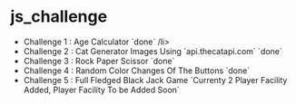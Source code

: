 # js_challenge

<ul>
<li>Challenge 1 : Age Calculator  `done` /li>
<li>Challenge 2 : Cat Generator Images Using `api.thecatapi.com` `done`</li>
<li>Challenge 3 : Rock Paper Scissor `done`</li>
<li>Challenge 4 : Random Color Changes Of The Buttons `done`</li>
<li>Challenge 5 : Full Fledged Black Jack Game `Currenty 2 Player Facility Added, Player Facility To be Added Soon`</li>
</ul>
